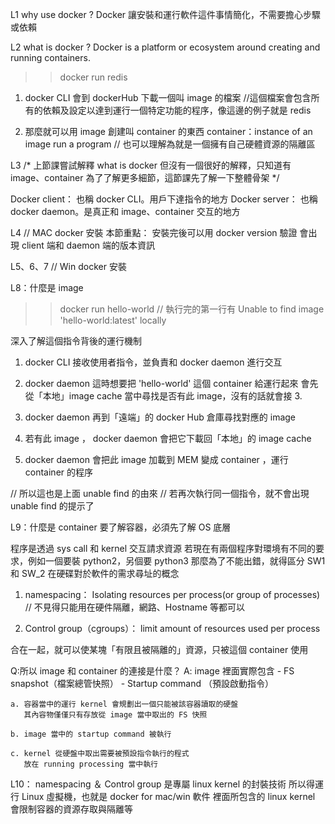 L1
why use docker ?
Docker 讓安裝和運行軟件這件事情簡化，不需要擔心步驟或依賴


L2
what is docker ?
Docker is a platform or ecosystem around creating and running containers.

> > docker run redis

1. docker CLI 會到 dockerHub 下載一個叫 image 的檔案
//這個檔案會包含所有的依賴及設定以達到運行一個特定功能的程序，像這邊的例子就是 redis

2. 那麼就可以用 image 創建叫 container 的東西
container：instance of an image run a program
// 也可以理解為就是一個擁有自己硬體資源的隔離區


L3
/* 
    上節課嘗試解釋 what is docker 但沒有一個很好的解釋，只知道有 image、container
    為了了解更多細節，這節課先了解一下整體骨架
*/

Docker client： 也稱 docker CLI。用戶下達指令的地方
Docker server： 也稱 docker daemon。是真正和 image、container 交互的地方


L4
// MAC docker 安裝
本節重點：
    安裝完後可以用 docker version 驗證
    會出現 client 端和 daemon 端的版本資訊


L5、6、7
// Win docker 安裝


L8：什麼是 image
>> docker run hello-world
// 執行完的第一行有 Unable to find image 'hello-world:latest' locally

深入了解這個指令背後的運行機制
1. docker CLI 接收使用者指令，並負責和 docker daemon 進行交互

2. docker daemon 這時想要把 'hello-world' 這個 container 給運行起來
   會先從「本地」image cache 當中尋找是否有此 image，沒有的話就會接 3.

3. docker daemon 再到「遠端」的 docker Hub 倉庫尋找對應的 image

4. 若有此 image ， docker daemon 會把它下載回「本地」的 image cache

5. docker daemon 會把此 image 加載到 MEM 變成 container ，運行 container 的程序

// 所以這也是上面 unable find 的由來
// 若再次執行同一個指令，就不會出現 unable find 的提示了 


L9：什麼是 container
要了解容器，必須先了解 OS 底層

程序是透過 sys call 和 kernel 交互請求資源
若現在有兩個程序對環境有不同的要求，例如一個要裝 python2，另個要 python3
那麼為了不能出錯，就得區分 SW1 和 SW_2 在硬碟對於軟件的需求尋址的概念

1. namespacing： Isolating resources per process(or group of processes)
   // 不見得只能用在硬件隔離，網路、Hostname 等都可以

2. Control group（cgroups）： limit amount of resources used per process

合在一起，就可以使某塊「有限且被隔離的」資源，只被這個 container 使用

Q:所以 image 和 container 的連接是什麼？
A:
    image 裡面實際包含
     - FS snapshot（檔案總管快照）
     - Startup command （預設啟動指令）

    a. 容器當中的運行 kernel 會規劃出一個只能被該容器讀取的硬盤
       其內容物僅僅只有存放從 image 當中取出的 FS 快照

    b. image 當中的 startup command 被執行

    c. kernel 從硬盤中取出需要被預設指令執行的程式
       放在 running processing 當中執行


L10：
namespacing ＆ Control group 是專屬 linux kernel 的封裝技術
所以得運行 Linux 虛擬機，也就是 docker for mac/win 軟件
裡面所包含的 linux kernel 會限制容器的資源存取與隔離等